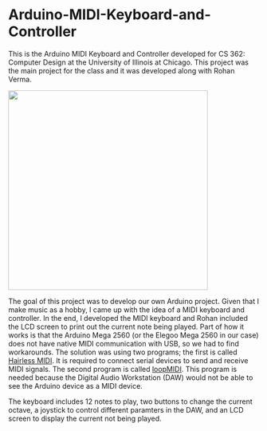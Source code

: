 # Arduino-MIDI-Keyboard-and-Controller

This is the Arduino MIDI Keyboard and Controller developed for CS 362: 
Computer Design at the University of Illinois at Chicago. This project
was the main project for the class and it was developed along with Rohan Verma.

<img src="https://user-images.githubusercontent.com/52469951/88852378-d28c9080-d1b3-11ea-9d00-8db7a4902413.JPG" width=400>

The goal of this project was to develop our own Arduino project. Given that I make music
as a hobby, I came up with the idea of a MIDI keyboard and controller. In the end,
I developed the MIDI keyboard and Rohan included the LCD screen to print out the current note being played.
Part of how it works is that the Arduino Mega 2560 (or the Elegoo Mega 2560 in our case) does not have native MIDI communication
with USB, so we had to find workarounds. The solution was using two programs; the first is called 
[Hairless MIDI](https://projectgus.github.io/hairless-midiserial/). It is required to connect
serial devices to send and receive MIDI signals. The second program is 
called [loopMIDI](https://www.tobias-erichsen.de/software/loopmidi.html). This program is needed
because the Digital Audio Workstation (DAW) would not be able to see the Arduino device as a MIDI device.

The keyboard includes 12 notes to play, two buttons to change the current octave, a joystick to control
different paramters in the DAW, and an LCD screen to display the current not being played.
